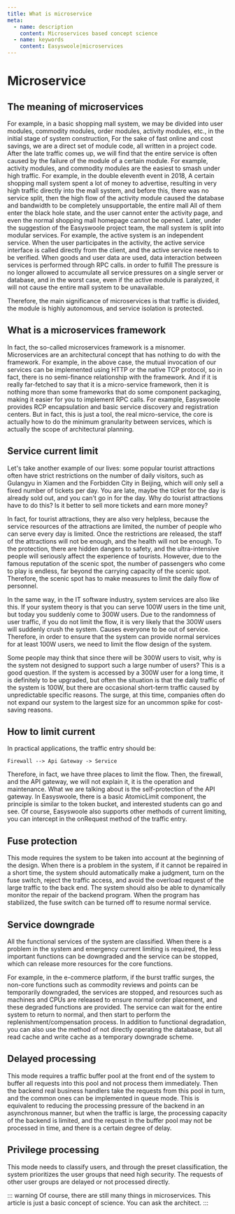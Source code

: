 ```yaml
---
title: What is microservice
meta:
  - name: description
    content: Microservices based concept science
  - name: keywords
    content: Easyswoole|microservices
---
```

# Microservice

## The meaning of microservices

For example, in a basic shopping mall system, we may be divided into user modules, commodity modules, order modules, activity modules, etc., in the initial stage of system construction,
For the sake of fast online and cost savings, we are a direct set of module code, all written in a project code.
After the late traffic comes up, we will find that the entire service is often caused by the failure of the module of a certain module. For example, activity modules, and commodity modules are the easiest to smash under high traffic. For example, in the double eleventh event in 2018,
A certain shopping mall system spent a lot of money to advertise, resulting in very high traffic directly into the mall system, and before this, there was no service split, then the high flow of the activity module caused the database and bandwidth to be completely unsupportable, the entire mall All of them enter the black hole state, and the user cannot enter the activity page, and even the normal shopping mall homepage cannot be opened.
Later, under the suggestion of the Easyswoole project team, the mall system is split into modular services. For example, the active system is an independent service. When the user participates in the activity, the active service interface is called directly from the client, and the active service needs to be verified. When goods and user data are used, data interaction between services is performed through RPC calls. in order to fulfill
The pressure is no longer allowed to accumulate all service pressures on a single server or database, and in the worst case, even if the active module is paralyzed, it will not cause the entire mall system to be unavailable.

Therefore, the main significance of microservices is that traffic is divided, the module is highly autonomous, and service isolation is protected.

## What is a microservices framework
In fact, the so-called microservices framework is a misnomer. Microservices are an architectural concept that has nothing to do with the framework. For example, in the above case, the mutual invocation of our services can be implemented using HTTP or the native TCP protocol, so in fact, there is no semi-finance relationship with the framework. And if it is really far-fetched to say that it is a micro-service framework, then it is nothing more than some frameworks that do some component packaging, making it easier for you to implement RPC calls. For example, Easyswoole provides RCP encapsulation and basic service discovery and registration centers. But in fact, this is just a tool, the real micro-service, the core is actually how to do the minimum granularity between services, which is actually the scope of architectural planning.

## Service current limit
Let's take another example of our lives: some popular tourist attractions often have strict restrictions on the number of daily visitors, such as Gulangyu in Xiamen and the Forbidden City in Beijing, which will only sell a fixed number of tickets per day. You are late, maybe the ticket for the day is already sold out, and you can't go in for the day.
Why do tourist attractions have to do this? Is it better to sell more tickets and earn more money?

In fact, for tourist attractions, they are also very helpless, because the service resources of the attractions are limited, the number of people who can serve every day is limited. Once the restrictions are released, the staff of the attractions will not be enough, and the health will not be enough. To the protection, there are hidden dangers to safety, and the ultra-intensive people will seriously affect the experience of tourists.
However, due to the famous reputation of the scenic spot, the number of passengers who come to play is endless, far beyond the carrying capacity of the scenic spot. Therefore, the scenic spot has to make measures to limit the daily flow of personnel.

In the same way, in the IT software industry, system services are also like this. If your system theory is that you can serve 100W users in the time unit, but today you suddenly come to 300W users. Due to the randomness of user traffic, if you do not limit the flow, it is very likely that the 300W users will suddenly crush the system. Causes everyone to be out of service.
Therefore, in order to ensure that the system can provide normal services for at least 100W users, we need to limit the flow design of the system.

Some people may think that since there will be 300W users to visit, why is the system not designed to support such a large number of users?
This is a good question. If the system is accessed by a 300W user for a long time, it is definitely to be upgraded, but often the situation is that the daily traffic of the system is 100W, but there are occasional short-term traffic caused by unpredictable specific reasons. The surge, at this time, companies often do not expand our system to the largest size for an uncommon spike for cost-saving reasons.

## How to limit current

In practical applications, the traffic entry should be:
```
Firewall --> Api Gateway -> Service
```
Therefore, in fact, we have three places to limit the flow. Then, the firewall, and the API gateway, we will not explain it, it is the operation and maintenance. What we are talking about is the self-protection of the API gateway. In Easyswoole, there is a basic AtomicLimit component, the principle is similar to the token bucket, and interested students can go and see. Of course, Easyswoole also supports other methods of current limiting, you can intercept in the onRequest method of the traffic entry.

## Fuse protection

This mode requires the system to be taken into account at the beginning of the design. When there is a problem in the system, if it cannot be repaired in a short time, the system should automatically make a judgment, turn on the fuse switch, reject the traffic access, and avoid the overload request of the large traffic to the back end. The system should also be able to dynamically monitor the repair of the backend program. When the program has stabilized, the fuse switch can be turned off to resume normal service.

## Service downgrade

All the functional services of the system are classified. When there is a problem in the system and emergency current limiting is required, the less important functions can be downgraded and the service can be stopped, which can release more resources for the core functions.

For example, in the e-commerce platform, if the burst traffic surges, the non-core functions such as commodity reviews and points can be temporarily downgraded, the services are stopped, and resources such as machines and CPUs are released to ensure normal order placement, and these degraded functions are provided. The service can wait for the entire system to return to normal, and then start to perform the replenishment/compensation process.
In addition to functional degradation, you can also use the method of not directly operating the database, but all read cache and write cache as a temporary downgrade scheme.


## Delayed processing

This mode requires a traffic buffer pool at the front end of the system to buffer all requests into this pool and not process them immediately. Then the backend real business handlers take the requests from this pool in turn, and the common ones can be implemented in queue mode. This is equivalent to reducing the processing pressure of the backend in an asynchronous manner, but when the traffic is large, the processing capacity of the backend is limited, and the request in the buffer pool may not be processed in time, and there is a certain degree of delay.

## Privilege processing

This mode needs to classify users, and through the preset classification, the system prioritizes the user groups that need high security. The requests of other user groups are delayed or not processed directly.


::: warning 
Of course, there are still many things in microservices. This article is just a basic concept of science. You can ask the architect.
:::
